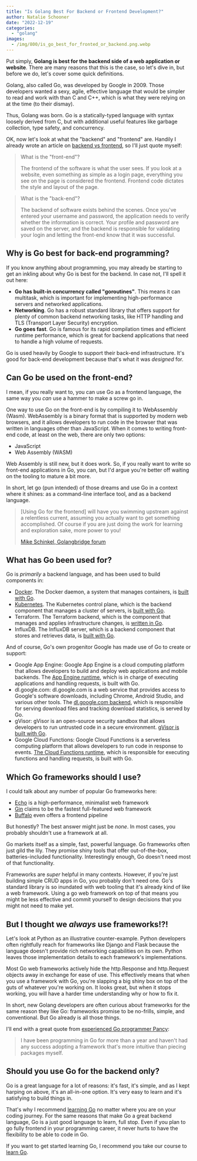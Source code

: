 ```yaml
---
title: "Is Golang Best For Backend or Frontend Development?"
author: Natalie Schooner
date: "2022-12-19"
categories:
  - "golang"
images:
  - /img/800/is_go_best_for_fronted_or_backend.png.webp
---
```


Put simply, **Golang is best for the backend side of a web application or website**. There are many reasons that this is the case, so let's dive in, but before we do, let's cover some quick definitions.

Golang, also called Go, was developed by Google in 2009. Those developers wanted a sexy, agile, effective language that would be simpler to read and work with than C and C++, which is what they were relying on at the time (to their dismay).

Thus, Golang was born. Go is a statically-typed language with syntax loosely derived from C, but with additional useful features like garbage collection, type safety, and concurrency.

OK, now let's look at what the "backend" and "frontend" are. Handily I already wrote an article on [backend vs frontend](/backend/frontend-vs-backend-meaning/), so I'll just quote myself:

> What is the "front-end"?
>
> The frontend of the software is what the user sees. If you look at a website, even something as simple as a login page, everything you see on the page is considered the frontend. Frontend code dictates the style and layout of the page.

> What is the "back-end"?
>
> The backend of software exists behind the scenes. Once you've entered your username and password, the application needs to verify whether the information is correct. Your profile and password are saved on the server, and the backend is responsible for validating your login and letting the front-end know that it was successful.

## Why is Go best for back-end programming?

If you know anything about programming, you may already be starting to get an inkling about why Go is best for the backend. In case not, I'll spell it out here:

- **Go has built-in concurrency called "goroutines"**. This means it can multitask, which is important for implementing high-performance servers and networked applications.
- **Networking**. Go has a robust standard library that offers support for plenty of common backend networking tasks, like HTTP handling and TLS (Transport Layer Security) encryption.
- **Go goes fast**. Go is famous for its rapid compilation times and efficient runtime performance, which is great for backend applications that need to handle a high volume of requests.

Go is used heavily by Google to support their back-end infrastructure. It's good for back-end development because that's what it was _designed_ for.

## Can Go be used on the front-end?

I mean, if you really want to, you can use Go as a frontend language, the same way you _can_ use a hammer to make a screw go in.

One way to use Go on the front-end is by compiling it to WebAssembly (Wasm). WebAssembly is a binary format that is supported by modern web browsers, and it allows developers to run code in the browser that was written in languages other than JavaScript. When it comes to writing front-end code, at least on the web, there are only two options:

- JavaScript
- Web Assembly (WASM)

Web Assembly is still new, but it does work. So, if you really want to write so front-end applications in Go, you can, but I'd argue you're better off waiting on the tooling to mature a bit more.

In short, let go (pun intended) of those dreams and use Go in a context where it shines: as a command-line interface tool, and as a backend language.

> [Using Go for the frontend] will have you swimming upstream against a relentless current, assuming you actually want to get something accomplished. Of course if you are just doing the work for learning and exploration sake, more power to you!
>
> [Mike Schinkel, Golangbridge forum](https://forum.golangbridge.org/t/using-golang-as-front-end-framework/27226/7)

## What has Go been used for?

Go is _primarily_ a backend language, and has been used to build components in:

- [Docker](https://www.boot.dev/courses/learn-docker). The Docker daemon, a system that manages containers, is [built with Go](https://docs.docker.com/language/golang/#:~:text=Go%20is%20undeniably%20a%20major,Kubernetes%20are%20written%20in%20Go.).
- [Kubernetes](https://www.boot.dev/courses/learn-kubernetes). The Kubernetes control plane, which is the backend component that manages a cluster of servers, is [built with Go](https://docs.docker.com/language/golang/#:~:text=Go%20is%20undeniably%20a%20major,Kubernetes%20are%20written%20in%20Go.).
- Terraform. The Terraform backend, which is the component that manages and applies infrastructure changes, is [written in Go](https://pkg.go.dev/github.com/markcaudill/terraform-http-backend).
- InfluxDB. The InfluxDB server, which is a backend component that stores and retrieves data, is [built with Go](https://blog.gopheracademy.com/birthday-bash-2014/why-influxdb-uses-go/).

And of course, Go's own progenitor Google has made use of Go to create or support:

- Google App Engine: Google App Engine is a cloud computing platform that allows developers to build and deploy web applications and mobile backends. The [App Engine runtime](https://github.com/golang/appengine), which is in charge of executing applications and handling requests, is built with Go.
- dl.google.com: dl.google.com is a web service that provides access to Google's software downloads, including Chrome, Android Studio, and various other tools. The [dl.google.com backend](https://groups.google.com/g/golang-nuts/c/BNUNbKSypE0/m/E4qSfpx9qI8J?pli=1), which is responsible for serving download files and tracking download statistics, is served by Go.
- gVisor: gVisor is an open-source security sandbox that allows developers to run untrusted code in a secure environment. [gVisor is built with Go](https://github.com/google/gvisor).
- Google Cloud Functions: Google Cloud Functions is a serverless computing platform that allows developers to run code in response to events. [The Cloud Functions runtime](https://cloud.google.com/functions/docs/concepts/go-runtime), which is responsible for executing functions and handling requests, is built with Go.

## Which Go frameworks should I use?

I could talk about any number of popular Go frameworks here:

- [Echo](https://echo.labstack.com/) is a high-performance, minimalist web framework
- [Gin](https://gin-gonic.com/) claims to be the fastest full-featured web framework
- [Buffalo](https://gobuffalo.io/) even offers a frontend pipeline

But honestly? The best answer might just be _none_. In most cases, you probably shouldn't use a framework at all.

Go markets itself as a simple, fast, powerful language. Go frameworks often just gild the lily. They promise shiny tools that offer out-of-the-box, batteries-included functionality. Interestingly enough, Go doesn't need most of that functionality.

Frameworks are _super_ helpful in many contexts. However, if you're just building simple CRUD apps in Go, you probably don't need one. Go's standard library is so inundated with web tooling that it's already kind of like a web framework. Using a go web framework on top of that means you might be less effective and commit yourself to design decisions that you might not need to make yet.

## But I thought we _always_ use frameworks!?!

Let's look at Python as an illustrative counter-example. Python developers often rightfully reach for frameworks like Django and Flask because the language doesn't provide rich networking capabilities on its own. Python leaves those implementation details to each framework's implementations.

Most Go web frameworks actively hide the http.Response and http.Request objects away in exchange for ease of use. This effectively means that when you use a framework with Go, you're slapping a big shiny box on top of the guts of whatever you're working on. It looks great, but when it stops working, you will have a harder time understanding why or how to fix it.

In short, new Golang developers are often curious about frameworks for the same reason they like Go: frameworks promise to be no-frills, simple, and conventional. But Go already is all those things.

I'll end with a great quote from [experienced Go programmer Pancy](https://pancy.medium.com/you-should-try-go-first-or-at-least-go-through-what-i-wrote-before-bringing-up-rails-convention-592782ea0ee4):

> I have been programming in Go for more than a year and haven't had any success adopting a framework that's more intuitive than piecing packages myself.

## Should you use Go for the backend only?

Go is a great language for a lot of reasons: it's fast, it's simple, and as I kept harping on above, it's an all-in-one option. It's very easy to learn and it's satisfying to build things in.

That's why I recommend [learning Go](https://www.boot.dev/courses/learn-golang) no matter where you are on your coding journey. For the same reasons that make Go a great backend language, Go is a just good language to learn, full stop. Even if you plan to go fully frontend in your programming career, it never hurts to have the flexibility to be able to code in Go.

If you want to get started learning Go, I recommend you take our course to [learn Go](https://www.boot.dev/courses/learn-golang).
